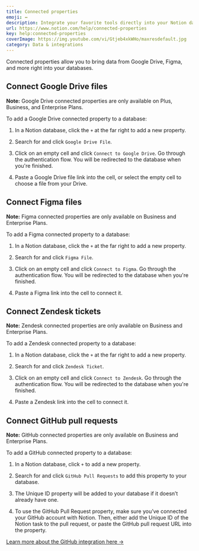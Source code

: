 ```yaml
---
title: Connected properties 
emoji: ↔️
description: Integrate your favorite tools directly into your Notion databases with Connected properties. Link files from Google Drive, designs from Figma, tickets from Zendesk, and pull requests from GitHub — all without leaving your Notion workspace ↔️
url: https://www.notion.com/help/connected-properties
key: help:connected-properties
coverImage: https://img.youtube.com/vi/Gtjeb4xkWHo/maxresdefault.jpg
category: Data & integrations
---
```


Connected properties allow you to bring data from Google Drive, Figma, and more right into your databases.

## Connect Google Drive files

**Note:** Google Drive connected properties are only available on Plus, Business, and Enterprise Plans.

To add a Google Drive connected property to a database:

1. In a Notion database, click the `+` at the far right to add a new property.

2. Search for and click `Google Drive File`.

3. Click on an empty cell and click `Connect to Google Drive`. Go through the authentication flow. You will be redirected to the database when you're finished.

4. Paste a Google Drive file link into the cell, or select the empty cell to choose a file from your Drive.

## Connect Figma files

**Note:** Figma connected properties are only available on Business and Enterprise Plans.

To add a Figma connected property to a database:

1. In a Notion database, click the `+` at the far right to add a new property.

2. Search for and click `Figma File`.

3. Click on an empty cell and click `Connect to Figma`. Go through the authentication flow. You will be redirected to the database when you're finished.

4. Paste a Figma link into the cell to connect it.

## Connect Zendesk tickets

**Note:** Zendesk connected properties are only available on Business and Enterprise Plans.

To add a Zendesk connected property to a database:

1. In a Notion database, click the `+` at the far right to add a new property.

2. Search for and click `Zendesk Ticket`.

3. Click on an empty cell and click `Connect to Zendesk`. Go through the authentication flow. You will be redirected to the database when you're finished.

4. Paste a Zendesk link into the cell to connect it.

## Connect GitHub pull requests

**Note:** GitHub connected properties are only available on Business and Enterprise Plans.

To add a GitHub connected property to a database:

1. In a Notion database, click `+` to add a new property.

2. Search for and click `GitHub Pull Requests` to add this property to your database.

3. The Unique ID property will be added to your database if it doesn’t already have one.

4. To use the GitHub Pull Request property, make sure you’ve connected your GitHub account with Notion. Then, either add the Unique ID of the Notion task to the pull request, or paste the GitHub pull request URL into the property.

[Learn more about the GitHub integration here →](https://www.notion.com/help/github)
